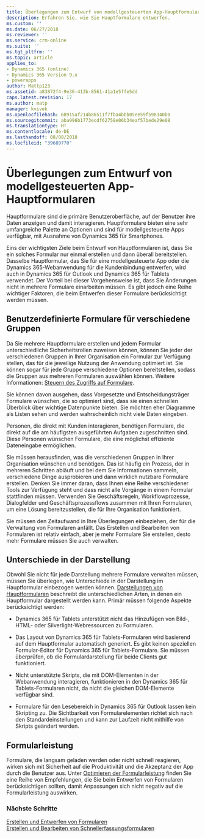 ```yaml
---
title: Überlegungen zum Entwurf von modellgesteuerten App-Hauptformularen mit PowerApps | Microsoft-Dokumentation
description: Erfahren Sie, wie Sie Hauptformulare entwerfen.
ms.custom: ''
ms.date: 06/27/2018
ms.reviewer: ''
ms.service: crm-online
ms.suite: ''
ms.tgt_pltfrm: ''
ms.topic: article
applies_to:
- Dynamics 365 (online)
- Dynamics 365 Version 9.x
- powerapps
author: Mattp123
ms.assetid: a83872f4-9e36-413b-8561-41a1e5ffe5dd
caps.latest.revision: 17
ms.author: matp
manager: kvivek
ms.openlocfilehash: 68915af214b86511f7fba4bbb05ee59f598340b0
ms.sourcegitcommit: aba996b1773ecdf62758e06b34eaf57bede29e08
ms.translationtype: HT
ms.contentlocale: de-DE
ms.lasthandoff: 08/08/2018
ms.locfileid: "39689770"
---
```

# <a name="design-considerations-for-model-driven-app-main-forms"></a>Überlegungen zum Entwurf von modellgesteuerten App-Hauptformularen

Hauptformulare sind die primäre Benutzeroberfläche, auf der Benutzer ihre Daten anzeigen und damit interagieren. Hauptformulare bieten eine sehr umfangreiche Palette an Optionen und sind für modellgesteuerte Apps verfügbar, mit Ausnahme von Dynamics 365 für Smartphones.  
  
 Eins der wichtigsten Ziele beim Entwurf von Hauptformularen ist, dass Sie ein solches Formular nur einmal erstellen und dann überall bereitstellen. Dasselbe Hauptformular, das Sie für eine modellgesteuerte App oder die Dynamics 365-Webanwendung für die Kundenbindung entwerfen, wird auch in Dynamics 365 für Outlook und Dynamics 365 für Tablets verwendet. Der Vorteil bei dieser Vorgehensweise ist, dass Sie Änderungen nicht in mehrere Formulare einarbeiten müssen. Es gibt jedoch eine Reihe wichtiger Faktoren, die beim Entwerfen dieser Formulare berücksichtigt werden müssen.  
  
<a name="BKMK_CustomFormsForGroups"></a>   

## <a name="custom-forms-for-different-groups"></a>Benutzerdefinierte Formulare für verschiedene Gruppen  
 Da Sie mehrere Hauptformulare erstellen und jedem Formular unterschiedliche Sicherheitsrollen zuweisen können, können Sie jeder der verschiedenen Gruppen in Ihrer Organisation ein Formular zur Verfügung stellen, das für die jeweilige Nutzung der Anwendung optimiert ist. Sie können sogar für jede Gruppe verschiedene Optionen bereitstellen, sodass die Gruppen aus mehreren Formularen auswählen können. Weitere Informationen: [Steuern des Zugriffs auf Formulare](control-access-forms.md).  
  
 Sie können davon ausgehen, dass Vorgesetzte und Entscheidungsträger Formulare wünschen, die so optimiert sind, dass sie einen schnellen Überblick über wichtige Datenpunkte bieten. Sie möchten eher Diagramme als Listen sehen und werden wahrscheinlich nicht viele Daten eingeben.  
  
 Personen, die direkt mit Kunden interagieren, benötigen Formulare, die direkt auf die am häufigsten ausgeführten Aufgaben zugeschnitten sind. Diese Personen wünschen Formulare, die eine möglichst effiziente Dateneingabe ermöglichen.  
  
 Sie müssen herausfinden, was die verschiedenen Gruppen in Ihrer Organisation wünschen und benötigen. Das ist häufig ein Prozess, der in mehreren Schritten abläuft und bei dem Sie Informationen sammeln, verschiedene Dinge ausprobieren und dann wirklich nutzbare Formulare erstellen. Denken Sie immer daran, dass Ihnen eine Reihe verschiedener Tools zur Verfügung steht und dass nicht alle Vorgänge in einem Formular stattfinden müssen. Verwenden Sie Geschäftsregeln, Workflowprozesse, Dialogfelder und Geschäftsprozessflows zusammen mit Ihren Formularen, um eine Lösung bereitzustellen, die für Ihre Organisation funktioniert.  
  
 Sie müssen den Zeitaufwand in Ihre Überlegungen einbeziehen, der für die Verwaltung von Formularen anfällt. Das Erstellen und Bearbeiten von Formularen ist relativ einfach, aber je mehr Formulare Sie erstellen, desto mehr Formulare müssen Sie auch verwalten.  
  
<a name="BKMK_PresentationDifferences"></a>   
## <a name="presentation-differences"></a>Unterschiede in der Darstellung  
 Obwohl Sie nicht für jede Darstellung mehrere Formulare verwalten müssen, müssen Sie überlegen, wie Unterschiede in der Darstellung im Hauptformular einbezogen werden können. [Darstellungen von Hauptformularen](main-form-presentations.md) beschreibt die unterschiedlichen Arten, in denen ein Hauptformular dargestellt werden kann. Primär müssen folgende Aspekte berücksichtigt werden:  
  
- Dynamics 365 für Tablets unterstützt nicht das Hinzufügen von Bild-, HTML- oder Silverlight-Webressourcen zu Formularen.  
  
-   Das Layout von Dynamics 365 für Tablets-Formularen wird basierend auf dem Hauptformular automatisch generiert. Es gibt keinen speziellen Formular-Editor für Dynamics 365 für Tablets-Formulare. Sie müssen überprüfen, ob die Formulardarstellung für beide Clients gut funktioniert.  
  
-   Nicht unterstützte Skripts, die mit DOM-Elementen in der Webanwendung interagieren, funktionieren in den Dynamics 365 für Tablets-Formularen nicht, da nicht die gleichen DOM-Elemente verfügbar sind.  
  
- Formulare für den Lesebereich in Dynamics 365 für Outlook lassen kein Skripting zu. Die Sichtbarkeit von Formularelementen richtet sich nach den Standardeinstellungen und kann zur Laufzeit nicht mithilfe von Skripts geändert werden.  
  
<a name="BKMK_FormPerformance"></a>   
## <a name="form-performance"></a>Formularleistung  
 Formulare, die langsam geladen werden oder nicht schnell reagieren, wirken sich mit Sicherheit auf die Produktivität und die Akzeptanz der App durch die Benutzer aus. Unter [Optimieren der Formularleistung](optimize-form-performance.md) finden Sie eine Reihe von Empfehlungen, die Sie beim Entwerfen von Formularen berücksichtigen sollten, damit Anpassungen sich nicht negativ auf die Formularleistung auswirken.  
  
### <a name="next-steps"></a>Nächste Schritte 
 [Erstellen und Entwerfen von Formularen](create-design-forms.md)    
 [Erstellen und Bearbeiten von Schnellerfassungsformularen](create-edit-quick-create-forms.md)   

 
